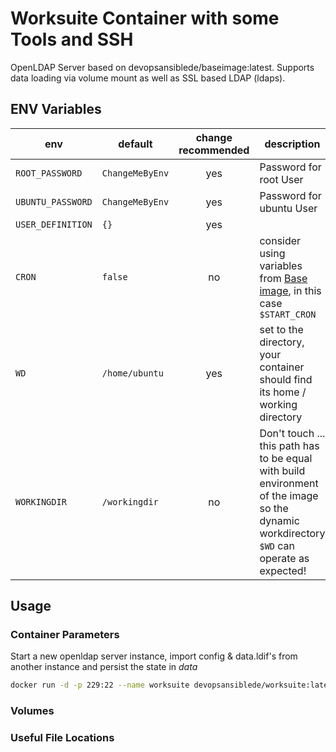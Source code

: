 # Worksuite Container with some Tools and SSH

OpenLDAP Server based on devopsansiblede/baseimage:latest. Supports data loading via volume mount as well as SSL based LDAP (ldaps).

## ENV Variables

| env                   | default               | change recommended | description |
| --------------------- | --------------------- |:------------------:| ----------- |
| `ROOT_PASSWORD`       | `ChangeMeByEnv`       | yes                | Password for root User |
| `UBUNTU_PASSWORD`     | `ChangeMeByEnv`       | yes                | Password for ubuntu User |
| `USER_DEFINITION`     | `{}`                  | yes                | |
| `CRON`                | `false`               | no                 | consider using variables from [Base image](https://g.dev-o.ps/docker-base), in this case `$START_CRON` |
| `WD`                  | `/home/ubuntu`        | yes                | set to the directory, your container should find its home / working directory |
| `WORKINGDIR`          | `/workingdir`         | no                 | Don't touch ... this path has to be equal with build environment of the image so the dynamic workdirectory `$WD` can operate as expected! |

## Usage

### Container Parameters

Start a new openldap server instance, import config & data.ldif's from another instance and persist the state in _data_
```sh
docker run -d -p 229:22 --name worksuite devopsansiblede/worksuite:latest
```

### Volumes


### Useful File Locations

